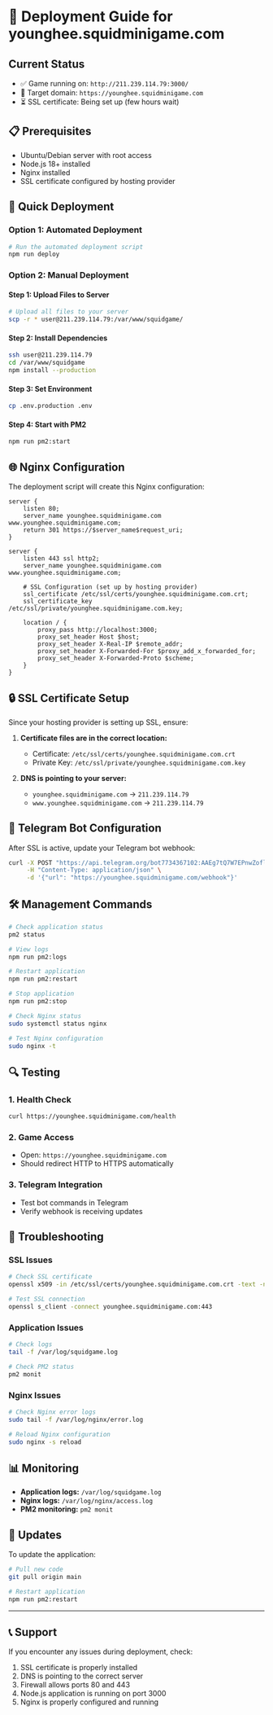 # 🚀 Deployment Guide for younghee.squidminigame.com

## Current Status

- ✅ Game running on: `http://211.239.114.79:3000/`
- 🎯 Target domain: `https://younghee.squidminigame.com`
- ⏳ SSL certificate: Being set up (few hours wait)

## 📋 Prerequisites

- Ubuntu/Debian server with root access
- Node.js 18+ installed
- Nginx installed
- SSL certificate configured by hosting provider

## 🔧 Quick Deployment

### Option 1: Automated Deployment

```bash
# Run the automated deployment script
npm run deploy
```

### Option 2: Manual Deployment

#### Step 1: Upload Files to Server

```bash
# Upload all files to your server
scp -r * user@211.239.114.79:/var/www/squidgame/
```

#### Step 2: Install Dependencies

```bash
ssh user@211.239.114.79
cd /var/www/squidgame
npm install --production
```

#### Step 3: Set Environment

```bash
cp .env.production .env
```

#### Step 4: Start with PM2

```bash
npm run pm2:start
```

## 🌐 Nginx Configuration

The deployment script will create this Nginx configuration:

```nginx
server {
    listen 80;
    server_name younghee.squidminigame.com www.younghee.squidminigame.com;
    return 301 https://$server_name$request_uri;
}

server {
    listen 443 ssl http2;
    server_name younghee.squidminigame.com www.younghee.squidminigame.com;

    # SSL Configuration (set up by hosting provider)
    ssl_certificate /etc/ssl/certs/younghee.squidminigame.com.crt;
    ssl_certificate_key /etc/ssl/private/younghee.squidminigame.com.key;

    location / {
        proxy_pass http://localhost:3000;
        proxy_set_header Host $host;
        proxy_set_header X-Real-IP $remote_addr;
        proxy_set_header X-Forwarded-For $proxy_add_x_forwarded_for;
        proxy_set_header X-Forwarded-Proto $scheme;
    }
}
```

## 🔒 SSL Certificate Setup

Since your hosting provider is setting up SSL, ensure:

1. **Certificate files are in the correct location:**

   - Certificate: `/etc/ssl/certs/younghee.squidminigame.com.crt`
   - Private Key: `/etc/ssl/private/younghee.squidminigame.com.key`

2. **DNS is pointing to your server:**
   - `younghee.squidminigame.com` → `211.239.114.79`
   - `www.younghee.squidminigame.com` → `211.239.114.79`

## 📱 Telegram Bot Configuration

After SSL is active, update your Telegram bot webhook:

```bash
curl -X POST "https://api.telegram.org/bot7734367102:AAEg7tQ7W7EPnwZoflk3wuAALK7ew03A7Rg/setWebhook" \
     -H "Content-Type: application/json" \
     -d '{"url": "https://younghee.squidminigame.com/webhook"}'
```

## 🛠️ Management Commands

```bash
# Check application status
pm2 status

# View logs
npm run pm2:logs

# Restart application
npm run pm2:restart

# Stop application
npm run pm2:stop

# Check Nginx status
sudo systemctl status nginx

# Test Nginx configuration
sudo nginx -t
```

## 🔍 Testing

### 1. Health Check

```bash
curl https://younghee.squidminigame.com/health
```

### 2. Game Access

- Open: `https://younghee.squidminigame.com`
- Should redirect HTTP to HTTPS automatically

### 3. Telegram Integration

- Test bot commands in Telegram
- Verify webhook is receiving updates

## 🚨 Troubleshooting

### SSL Issues

```bash
# Check SSL certificate
openssl x509 -in /etc/ssl/certs/younghee.squidminigame.com.crt -text -noout

# Test SSL connection
openssl s_client -connect younghee.squidminigame.com:443
```

### Application Issues

```bash
# Check logs
tail -f /var/log/squidgame.log

# Check PM2 status
pm2 monit
```

### Nginx Issues

```bash
# Check Nginx error logs
sudo tail -f /var/log/nginx/error.log

# Reload Nginx configuration
sudo nginx -s reload
```

## 📊 Monitoring

- **Application logs:** `/var/log/squidgame.log`
- **Nginx logs:** `/var/log/nginx/access.log`
- **PM2 monitoring:** `pm2 monit`

## 🔄 Updates

To update the application:

```bash
# Pull new code
git pull origin main

# Restart application
npm run pm2:restart
```

---

## 📞 Support

If you encounter any issues during deployment, check:

1. SSL certificate is properly installed
2. DNS is pointing to the correct server
3. Firewall allows ports 80 and 443
4. Node.js application is running on port 3000
5. Nginx is properly configured and running
